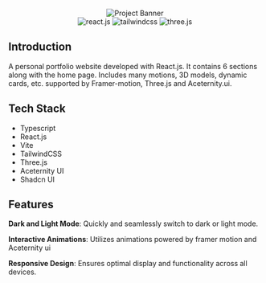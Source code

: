 <div align="center">
  <br />
      <img src="./.github/screenshot.avif" alt="Project Banner">
  <br />

  <div>
    <img src="https://img.shields.io/badge/-React_JS-black?style=for-the-badge&logoColor=white&logo=react&color=61DAFB" alt="react.js" />
    <img src="https://img.shields.io/badge/-Tailwind_CSS-black?style=for-the-badge&logoColor=white&logo=tailwindcss&color=06B6D4" alt="tailwindcss" />
    <img src="https://img.shields.io/badge/Three.js-000000?style=for-the-badge&logo=three.js&logoColor=white" alt="three.js" />
  </div>

</div>

## <a name="introduction">Introduction</a>

A personal portfolio website developed with React.js. It contains 6 sections along with the home page. Includes many motions, 3D models, dynamic cards, etc. supported by Framer-motion, Three.js and Aceternity.ui.

## <a name="introduction">Tech Stack</a>

- Typescript
- React.js
- Vite
- TailwindCSS
- Three.js
- Aceternity UI
- Shadcn UI

## <a name="features">Features</a>

**Dark and Light Mode**: Quickly and seamlessly switch to dark or light mode.

**Interactive Animations**: Utilizes animations powered by framer motion and Aceternity ui

**Responsive Design**: Ensures optimal display and functionality across all devices.
